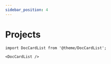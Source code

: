 ```yaml
---
sidebar_position: 4
---
```


# Projects

```mdx-code-block
import DocCardList from '@theme/DocCardList';

<DocCardList />
```